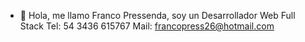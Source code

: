 - 👋 Hola, me llamo Franco Pressenda, soy un Desarrollador  Web Full Stack
   Tel: 54 3436 615767
   Mail: francopress26@hotmail.com

<!---
Francopress26/Francopress26 is a ✨ special ✨ repository because its `README.md` (this file) appears on your GitHub profile.
You can click the Preview link to take a look at your changes.
--->
